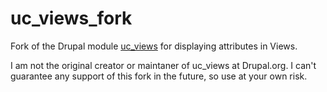 # uc_views_fork
Fork of the Drupal module [uc_views](https://www.drupal.org/project/uc_views) for displaying attributes in Views.

I am not the original creator or maintaner of uc_views at Drupal.org.  I can't guarantee any support of this fork in the future, so use at your own risk.
